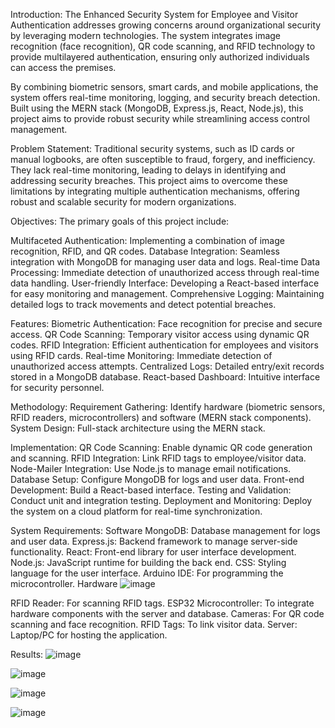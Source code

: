 Introduction:
The Enhanced Security System for Employee and Visitor Authentication addresses growing concerns around organizational security by leveraging modern technologies. The system integrates image recognition (face recognition), QR code scanning, and RFID technology to provide multilayered authentication, ensuring only authorized individuals can access the premises.

By combining biometric sensors, smart cards, and mobile applications, the system offers real-time monitoring, logging, and security breach detection. Built using the MERN stack (MongoDB, Express.js, React, Node.js), this project aims to provide robust security while streamlining access control management.

Problem Statement:
Traditional security systems, such as ID cards or manual logbooks, are often susceptible to fraud, forgery, and inefficiency. They lack real-time monitoring, leading to delays in identifying and addressing security breaches. This project aims to overcome these limitations by integrating multiple authentication mechanisms, offering robust and scalable security for modern organizations.

Objectives:
The primary goals of this project include:

Multifaceted Authentication: Implementing a combination of image recognition, RFID, and QR codes.
Database Integration: Seamless integration with MongoDB for managing user data and logs.
Real-time Data Processing: Immediate detection of unauthorized access through real-time data handling.
User-friendly Interface: Developing a React-based interface for easy monitoring and management.
Comprehensive Logging: Maintaining detailed logs to track movements and detect potential breaches.

Features:
Biometric Authentication: Face recognition for precise and secure access.
QR Code Scanning: Temporary visitor access using dynamic QR codes.
RFID Integration: Efficient authentication for employees and visitors using RFID cards.
Real-time Monitoring: Immediate detection of unauthorized access attempts.
Centralized Logs: Detailed entry/exit records stored in a MongoDB database.
React-based Dashboard: Intuitive interface for security personnel.

Methodology:
Requirement Gathering: Identify hardware (biometric sensors, RFID readers, microcontrollers) and software (MERN stack components).
System Design: Full-stack architecture using the MERN stack.

Implementation:
QR Code Scanning: Enable dynamic QR code generation and scanning.
RFID Integration: Link RFID tags to employee/visitor data.
Node-Mailer Integration: Use Node.js to manage email notifications.
Database Setup: Configure MongoDB for logs and user data.
Front-end Development: Build a React-based interface.
Testing and Validation: Conduct unit and integration testing.
Deployment and Monitoring: Deploy the system on a cloud platform for real-time synchronization.

System Requirements:
Software
MongoDB: Database management for logs and user data.
Express.js: Backend framework to manage server-side functionality.
React: Front-end library for user interface development.
Node.js: JavaScript runtime for building the back end.
CSS: Styling language for the user interface.
Arduino IDE: For programming the microcontroller.
Hardware
![image](https://github.com/user-attachments/assets/7184a99c-6ec5-49b4-9a62-1f040c519dd8)

RFID Reader: For scanning RFID tags.
ESP32 Microcontroller: To integrate hardware components with the server and database.
Cameras: For QR code scanning and face recognition.
RFID Tags: To link visitor data.
Server: Laptop/PC for hosting the application.

Results:
![image](https://github.com/user-attachments/assets/dfca0f6a-cf13-4cc8-b1c2-622d16d9adc3)

![image](https://github.com/user-attachments/assets/dbf742be-464d-4ed2-b479-64036a6ffa43)

![image](https://github.com/user-attachments/assets/bc6ebd87-96e7-4383-9920-c6795dc4eb0f)

![image](https://github.com/user-attachments/assets/e5a391cb-4059-457c-8a3a-c8848e036d04)



